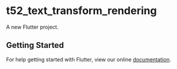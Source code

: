 # t52_text_transform_rendering

A new Flutter project.

## Getting Started

For help getting started with Flutter, view our online
[documentation](http://flutter.io/).
